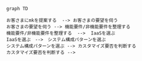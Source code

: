 ```mermaid
graph TD 

お客さまにmkを提案する  --> お客さまの要望を伺う
お客さまの要望を伺う --> 機能要件/非機能要件を整理する  
機能要件/非機能要件を整理する  -->  IaaSを選ぶ
IaaSを選ぶ　-->　システム構成パターンを選ぶ
システム構成パターンを選ぶ --> カスタマイズ要否を判断する
カスタマイズ要否を判断する --> 
```

<!--stackedit_data:
eyJoaXN0b3J5IjpbLTE1NzQ4NDI3MDMsLTk1MDE0OTgyMV19
-->